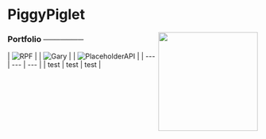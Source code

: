 <h1>PiggyPiglet</h1>
<img width="200px" align="right" src="https://piggypiglet.me/includes/img/tophazard.svg">
<h3>Portfolio ───────</h3>

| ![RPF](https://piggypiglet.me/includes/img/portfolio/rpf.png) |
| ![Gary](https://piggypiglet.me/includes/img/portfolio/gary.png) |
| ![PlaceholderAPI](https://piggypiglet.me/includes/img/portfolio/papi.png) |
| --- | --- | --- |
| test | test | test |
